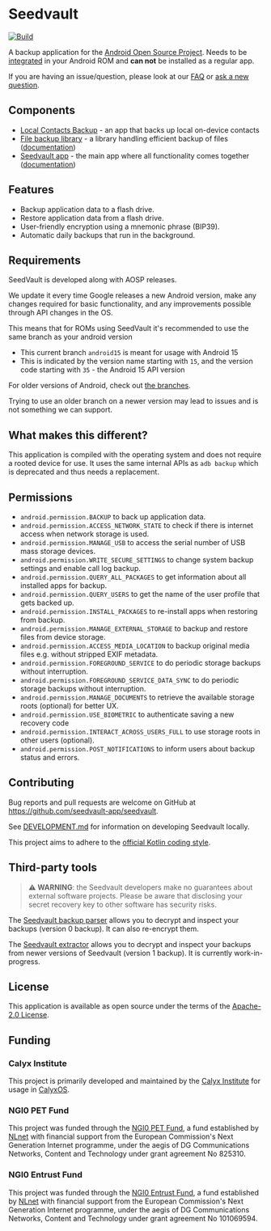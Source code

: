# Seedvault
[![Build](https://github.com/seedvault-app/seedvault/actions/workflows/build.yml/badge.svg)](https://github.com/seedvault-app/seedvault/actions/workflows/build.yml)

A backup application for the [Android Open Source Project](https://source.android.com/).
Needs to be [integrated](https://github.com/seedvault-app/seedvault/wiki/ROM-Integration)
in your Android ROM and **can not** be installed as a regular app.

If you are having an issue/question,
please look at our [FAQ](https://github.com/seedvault-app/seedvault/wiki/FAQ)
or [ask a new question](https://github.com/seedvault-app/seedvault/discussions).

## Components

* [Local Contacts Backup](contactsbackup) - an app that backs up local on-device contacts
* [File backup library](storage) - a library handling efficient backup of files
  ([documentation](storage/doc/design.md))
* [Seedvault app](app) - the main app where all functionality comes together
  ([documentation](doc/README.md))

## Features
- Backup application data to a flash drive.
- Restore application data from a flash drive.
- User-friendly encryption using a mnemonic phrase (BIP39).
- Automatic daily backups that run in the background.

## Requirements

SeedVault is developed along with AOSP releases.

We update it every time Google releases a new Android version, 
make any changes required for basic functionality,
and any improvements possible through API changes in the OS.

This means that for ROMs using SeedVault it's recommended
to use the same branch as your android version

- This current branch `android15` is meant for usage with Android 15
- This is indicated by the version name starting with `15`,
  and the version code starting with `35` - the Android 15 API version

For older versions of Android,
check out [the branches](https://github.com/seedvault-app/seedvault/branches).

Trying to use an older branch on a newer version may lead to issues
and is not something we can support.

## What makes this different?

This application is compiled with the operating system and does not require a rooted device for use.
It uses the same internal APIs as `adb backup` which is deprecated and thus needs a replacement.

## Permissions
* `android.permission.BACKUP` to back up application data.
* `android.permission.ACCESS_NETWORK_STATE` to check if there is internet access when network storage is used.
* `android.permission.MANAGE_USB` to access the serial number of USB mass storage devices.
* `android.permission.WRITE_SECURE_SETTINGS` to change system backup settings and enable call log backup.
* `android.permission.QUERY_ALL_PACKAGES` to get information about all installed apps for backup.
* `android.permission.QUERY_USERS` to get the name of the user profile that gets backed up.
* `android.permission.INSTALL_PACKAGES` to re-install apps when restoring from backup.
* `android.permission.MANAGE_EXTERNAL_STORAGE` to backup and restore files from device storage.
* `android.permission.ACCESS_MEDIA_LOCATION` to backup original media files e.g. without stripped EXIF metadata.
* `android.permission.FOREGROUND_SERVICE` to do periodic storage backups without interruption.
* `android.permission.FOREGROUND_SERVICE_DATA_SYNC` to do periodic storage backups without interruption.
* `android.permission.MANAGE_DOCUMENTS` to retrieve the available storage roots (optional) for better UX.
* `android.permission.USE_BIOMETRIC` to authenticate saving a new recovery code
* `android.permission.INTERACT_ACROSS_USERS_FULL` to use storage roots in other users (optional).
* `android.permission.POST_NOTIFICATIONS` to inform users about backup status and errors.

## Contributing
Bug reports and pull requests are welcome on GitHub at https://github.com/seedvault-app/seedvault.

See [DEVELOPMENT.md](app/development/DEVELOPMENT.md) for information
on developing Seedvault locally.

This project aims to adhere to the
[official Kotlin coding style](https://developer.android.com/kotlin/style-guide).

## Third-party tools

> **⚠ WARNING**: the Seedvault developers make no guarantees about external software projects.
> Please be aware that disclosing your secret recovery key to other software has security risks.

The [Seedvault backup parser](https://github.com/tlambertz/seedvault_backup_parser)
allows you to decrypt and inspect your backups (version 0 backup).
It can also re-encrypt them.

The [Seedvault extractor](https://github.com/jackwilsdon/seedvault-extractor)
allows you to decrypt and inspect your backups from newer versions of Seedvault (version 1 backup).
It is currently work-in-progress.

## License
This application is available as open source under the terms
of the [Apache-2.0 License](https://opensource.org/licenses/Apache-2.0).

## Funding

### Calyx Institute

This project is primarily developed and maintained by the [Calyx Institute](https://calyxinstitute.org/)
for usage in [CalyxOS](https://calyxos.org/).

### NGI0 PET Fund

This project was funded through the [NGI0 PET Fund](https://nlnet.nl/project/Seedvault/),
a fund established by [NLnet](https://nlnet.nl)
with financial support from the European Commission's Next Generation Internet programme,
under the aegis of DG Communications Networks, Content and Technology
under grant agreement No 825310.

### NGI0 Entrust Fund

This project was funded through the
[NGI0 Entrust Fund](https://nlnet.nl/project/SeedVault-Integrity/),
a fund established by [NLnet](https://nlnet.nl)
with financial support from the European Commission's Next Generation Internet programme,
under the aegis of DG Communications Networks, Content and Technology
under grant agreement No 101069594.
